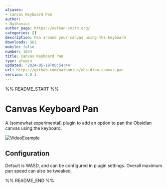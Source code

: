 ```yaml
---
aliases:
- Canvas Keyboard Pan
author:
- Nathonius
author_page: https://nathan-smith.org/
categories: []
description: Pan around your canvas using the keyboard
downloads: 961
mobile: false
number: 1644
title: Canvas Keyboard Pan
type: plugin
updated: '2024-05-19T00:54:44'
url: https://github.com/nathonius/obsidian-canvas-pan
version: 1.0.1
---
```


%% README_START %%

# Canvas Keyboard Pan

A (somewhat experimental) plugin to add an option to pan the Obsidian canvas using the keyboard.

![VideoExample](https://raw.githubusercontent.com/nathonius/obsidian-canvas-pan/HEAD/doc/CanvasPan.gif)

## Configuration

Default is WASD, and can be configured in plugin settings. Overall maximum pan speed can also be tweaked.


%% README_END %%